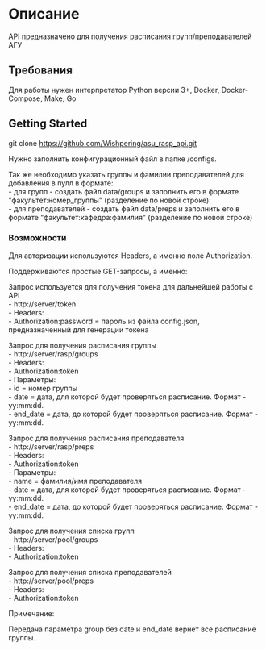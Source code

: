 # Описание

API предназначено для получения расписания групп/преподавателей АГУ

## Требования

Для работы нужен интерпретатор Python версии 3+, Docker, Docker-Compose, Make, Go

## Getting Started

git clone https://github.com/Wishpering/asu_rasp_api.git

Нужно заполнить конфигурационный файл в папке /configs.

Так же необходимо указать группы и фамилии преподавателей для добавления в пулл в формате: <br />
    - для групп - создать файл data/groups и заполнить его в формате "факультет:номер_группы" (разделение по новой строке): <br />
    - для преподавателей - создать файл data/preps и заполнить его в формате "факультет:кафедра:фамилия" (разделение по новой строке) 

### Возможности

Для авторизации используются Headers, а именно поле Authorization.

Поддерживаются простые GET-запросы, а именно:

Запрос используется для получения токена для дальнейшей работы с API<br />
    - http://server/token<br />
    - Headers:<br />
        - Authorization:password = пароль из файла config.json, предназначенный для генерации токена <br />

Запрос для получения расписания группы<br />
    - http://server/rasp/groups<br />
    - Headers:<br />
        - Authorization:token <br >
    - Параметры:<br />
        - id = номер группы <br />
        - date = дата, для которой будет проверяться расписание. Формат - yy:mm:dd.<br />
        - end_date = дата, до которой будет проверяться расписание. Формат - yy:mm:dd.<br />

Запрос для получения расписания преподавателя<br />
    - http://server/rasp/preps<br />
    - Headers:<br />
        - Authorization:token <br >
    - Параметры:<br />
        - name = фамилия/имя преподавателя <br />
        - date = дата, для которой будет проверяться расписание. Формат - yy:mm:dd.<br />
        - end_date = дата, до которой будет проверяться расписание. Формат - yy:mm:dd.<br />

Запрос для получения списка групп<br />
    - http://server/pool/groups<br />
    - Headers:<br />
        - Authorization:token <br >

Запрос для получения списка преподавателей<br />
    - http://server/pool/preps<br />
    - Headers:<br />
        - Authorization:token <br >

Примечание:

Передача параметра group без date и end_date вернет все расписание группы.<br />
